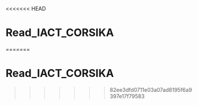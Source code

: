 <<<<<<< HEAD
# Read_IACT_CORSIKA


=======
# Read_IACT_CORSIKA
>>>>>>> 82ee3dfd0711e03a07ad8195f6a9397e17f79583
